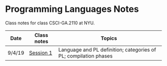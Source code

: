 # Programming Languages Notes

Class notes for class CSCI-GA.2110 at NYU.

| Date | Class notes | Topics | 
| --- | --- | --- |
| 9/4/19 | [Session 1](./sess1.md) | Language and PL definition; categories of PL; compilation phases |
